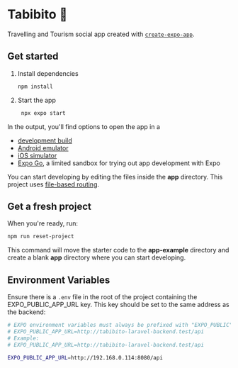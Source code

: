 # Tabibito 🚋

Travelling and Tourism social app created with [`create-expo-app`](https://www.npmjs.com/package/create-expo-app).

## Get started

1. Install dependencies

   ```bash
   npm install
   ```

2. Start the app

   ```bash
    npx expo start
   ```

In the output, you'll find options to open the app in a

- [development build](https://docs.expo.dev/develop/development-builds/introduction/)
- [Android emulator](https://docs.expo.dev/workflow/android-studio-emulator/)
- [iOS simulator](https://docs.expo.dev/workflow/ios-simulator/)
- [Expo Go](https://expo.dev/go), a limited sandbox for trying out app development with Expo

You can start developing by editing the files inside the **app** directory. This project uses [file-based routing](https://docs.expo.dev/router/introduction).

## Get a fresh project

When you're ready, run:

```bash
npm run reset-project
```

This command will move the starter code to the **app-example** directory and create a blank **app** directory where you can start developing.

## Environment Variables

Ensure there is a ``.env`` file in the root of the project containing the EXPO_PUBLIC_APP_URL key. This key should be set to the same address as the backend:

```bash
# EXPO environment variables must always be prefixed with "EXPO_PUBLIC"
# EXPO_PUBLIC_APP_URL=http://tabibito-laravel-backend.test/api
# Example:
# EXPO_PUBLIC_APP_URL=http://tabibito-laravel-backend.test/api

EXPO_PUBLIC_APP_URL=http://192.168.0.114:8080/api
```
